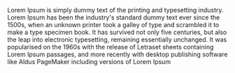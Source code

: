Lorem Ipsum is simply dummy text of the printing and typesetting industry. Lorem Ipsum 
has been the industry's standard dummy text ever since the 1500s, when an unknown printer took a galley of type and scrambled it to make a type specimen book. It has survived not only 
five centuries, but also the leap into electronic typesetting, remaining essentially 
unchanged. It was popularised on the 1960s with the release of Letraset sheets containing 
Lorem Ipsum passages, and more recently with desktop publishing software like Aldus
PageMaker including versions of Lorem Ipsum